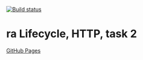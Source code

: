 [![Build status](https://ci.appveyor.com/api/projects/status/249noctsa2r0j3g2?svg=true)](https://ci.appveyor.com/project/qvvverty/ra-lifecycle-http-2-front)
# ra Lifecycle, HTTP, task 2
[GitHub Pages](https://qvvverty.github.io/ra-lifecycle-http-2-front/)